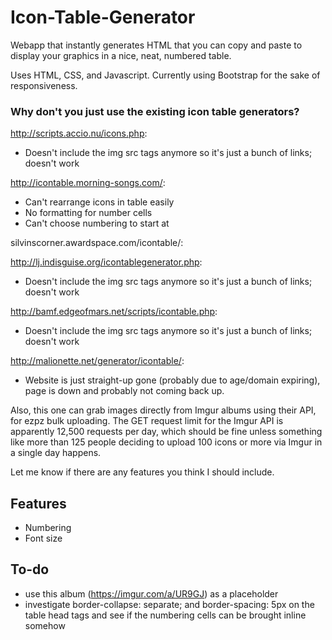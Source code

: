 # Icon-Table-Generator
Webapp that instantly generates HTML that you can copy and paste to display your graphics in a nice, neat, numbered table.

Uses HTML, CSS, and Javascript. Currently using Bootstrap for the sake of responsiveness.

### Why don't you just use the existing icon table generators?
http://scripts.accio.nu/icons.php:
- Doesn't include the img src tags anymore so it's just a bunch of links; doesn't work

http://icontable.morning-songs.com/:
- Can't rearrange icons in table easily
- No formatting for number cells
- Can't choose numbering to start at

silvinscorner.awardspace.com/icontable/:


http://lj.indisguise.org/icontablegenerator.php:
- Doesn't include the img src tags anymore so it's just a bunch of links; doesn't work

http://bamf.edgeofmars.net/scripts/icontable.php:
- Doesn't include the img src tags anymore so it's just a bunch of links; doesn't work

http://malionette.net/generator/icontable/:
- Website is just straight-up gone (probably due to age/domain expiring), page is down and probably not coming back up.

Also, this one can grab images directly from Imgur albums using their API, for ezpz bulk uploading. The GET request limit for the Imgur API is apparently 12,500 requests per day, which should be fine unless something like more than 125 people deciding to upload 100 icons or more via Imgur in a single day happens.

Let me know if there are any features you think I should include.

## Features
- Numbering
- Font size

## To-do
- use this album (https://imgur.com/a/UR9GJ) as a placeholder
- investigate border-collapse: separate; and border-spacing: 5px on the table head tags and see if the numbering cells can be brought inline somehow
